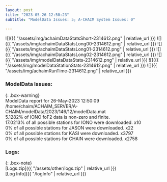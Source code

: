 ```yaml
---
layout: post
title: "2023-05-26 12:50:23"
subtitle: "ModelData Issues: 5; A-CHAIM System Issues: 0"

---
```


![]({{ "/assets/img/achaimDataStatsShort-2314612.png" | relative_url }})
![]({{ "/assets/img/achaimDataStatsLong00-2314612.png" | relative_url }})
![]({{ "/assets/img/achaimDataStatsLong01-2314612.png" | relative_url }})
![]({{ "/assets/img/achaimDataStatsLong02-2314612.png" | relative_url }})
![]({{ "/assets/img/modelDataDataStats-2314612.png" | relative_url }})
![]({{ "/assets/img/modelDataStationStats-2314612.png" | relative_url }})
![]({{ "/assets/img/achaimRunTime-2314612.png" | relative_url }})


### ModelData Issues:  
  
{: .box-warning}  
 ModelData report for 26-May-2023 12:50:09   
 /home/chaim/ACHAIM_SERVER/A-CHAIM/modelData/2023/146/12/modelData.mat   
 5.1282% of IONO foF2 data is non-zero and finite.   
 17.0213% of all possible stations for IONO were downloaded. x10   
 0% of all possible stations for JASON were downloaded. x22   
 0% of all possible stations for KASI were downloaded. x3797   
 0% of all possible stations for CHAIN were downloaded. x2758   
  


### Logs:  
  
{: .box-note}  
[Logs.zip]({{ "/assets/other/logs.zip" | relative_url }})  
[Log Info]({{ "/logInfo" | relative_url }})  
